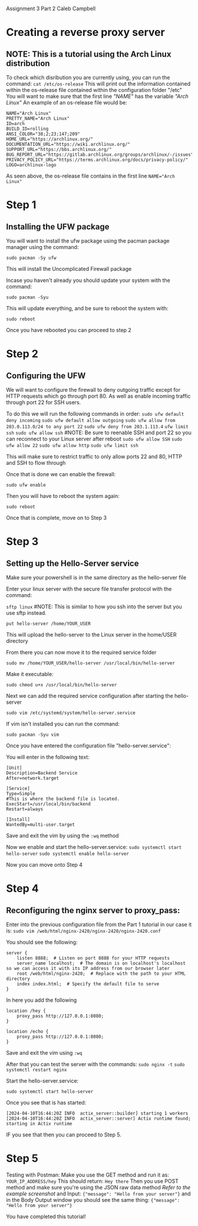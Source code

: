 Assignment 3 Part 2
Caleb Campbell


Creating a reverse proxy server
=======

NOTE: This is a tutorial using the Arch Linux distribution
------
To check which disribution you are currently using, you can run the command:
`cat /etc/os-release`
This will print out the information contained within the os-release file contained within the configuration folder "/etc"
You will want to make sure that the first line *"NAME"* has the variable *"Arch Linux"*
An example of an os-release file would be:
```
NAME="Arch Linux"
PRETTY_NAME="Arch Linux"
ID=arch
BUILD_ID=rolling
ANSI_COLOR="38;2;23;147;209"
HOME_URL="https://archlinux.org/"
DOCUMENTATION_URL="https://wiki.archlinux.org/"
SUPPORT_URL="https://bbs.archlinux.org/"
BUG_REPORT_URL="https://gitlab.archlinux.org/groups/archlinux/-/issues"
PRIVACY_POLICY_URL="https://terms.archlinux.org/docs/privacy-policy/"
LOGO=archlinux-logo
```
As seen above, the os-release file contains in the first line `NAME="Arch Linux"`

Step 1
======
Installing the UFW package
------
You will want to install the ufw package using the pacman package manager using the command:

`sudo pacman -Sy ufw`

This will install the Uncomplicated Firewall package

Incase you haven't already you should update your system with the command:

`sudo pacman -Syu` 

This will update everything, and be sure to reboot the system with:

`sudo reboot`

Once you have rebooted you can proceed to step 2

Step 2
=======
Configuring the UFW
------
We will want to configure the firewall to deny outgoing traffic except for HTTP requests which go through port 80. As well as enable incoming traffic through port 22 for SSH users.

To do this we will run the following commands in order:
`sudo ufw default deny incoming`
`sudo ufw default allow outgoing`
`sudo ufw allow from 203.0.113.0/24 to any port 22`
`sudo ufw deny from 203.1.113.4`
`ufw limit ssh`
`sudo ufw allow ssh` #NOTE: Be sure to reenable SSH and port 22 so you can reconnect to your Linux server after reboot
`sudo ufw allow SSH`
`sudo ufw allow 22`
`sudo ufw allow http`
`sudo ufw limit ssh`

This will make sure to restrict traffic to only allow ports 22 and 80, HTTP and SSH to flow through

Once that is done we can enable the firewall:

`sudo ufw enable`

Then you will have to reboot the system again:

`sudo reboot`

Once that is complete, move on to Step 3

Step 3
=======
Setting up the Hello-Server service
------
Make sure your powershell is in the same directory as the hello-server file

Enter your linux server with the secure file transfer protocol with the command:

`sftp linux` #NOTE: This is similar to how you ssh into the server but you use sftp instead.

`put hello-server /home/YOUR_USER`

This will upload the hello-server to the Linux server in the home/USER directory

From there you can now move it to the required service folder

`sudo mv /home/YOUR_USER/hello-server /usr/local/bin/hello-server`

Make it executable:

`sudo chmod u+x /usr/local/bin/hello-server`

Next we can add the required service configuration after starting the hello-server

`sudo vim /etc/systemd/system/hello-server.service`

If vim isn't installed you can run the command:

`sudo pacman -Syu vim`

Once you have entered the configuration file "hello-server.service":

You will enter in the following text:
```
[Unit]
Description=Backend Service
After=network.target

[Service]
Type=Simple
#This is where the backend file is located.
ExecStart=/usr/local/bin/backend
Restart=always

[Install]
WantedBy=multi-user.target
```
Save and exit the vim by using the `:wq` method

Now we enable and start the hello-server.service:
`sudo systemctl start hello-server`
`sudo systemctl enable hello-server`

Now you can move onto Step 4

Step 4
=======
Reconfiguring the nginx server to proxy_pass:
-------

Enter into the previous configuration file from the Part 1 tutorial in our case it is:
`sudo vim /web/html/nginx-2420/nginx-2420/nginx-2420.conf`

You should see the following:
```
server {
    listen 8888;  # Listen on port 8888 for your HTTP requests
    server_name localhost;  # The domain is on localhost's localhost so we can access it with its IP address from our browser later 
    root /web/html/nginx-2420;  # Replace with the path to your HTML directory
    index index.html;  # Specify the default file to serve 
}

```
In here you add the following 
```
location /hey {
    proxy_pass http://127.0.0.1:8080;
}

location /echo {
    proxy_pass http://127.0.0.1:8080;
}
```
Save and exit the vim using `:wq`

After that you can test the server with the commands:
`sudo nginx -t`
`sudo systemctl restart nginx`

Start the hello-server.service:

`sudo systemctl start hello-server`

Once you see that is has started:
```
[2024-04-10T16:44:20Z INFO  actix_server::builder] starting 1 workers
[2024-04-10T16:44:20Z INFO  actix_server::server] Actix runtime found; starting in Actix runtime
```
IF you see that then you can proceed to Step 5.

Step 5
=======
Testing with Postman:
Make you use the GET method and run it as:
`YOUR_IP_ADDRESS/hey`
This should return:
`Hey there`
Then you use POST method and make sure you're using the JSON raw data method
*Refer to the example screenshot*
and Input:
`{"message": "Hello from your server"}`
and in the Body Output window you should see the same thing:
`{"message": "Hello from your server"}`

You have completed this tutorial!






